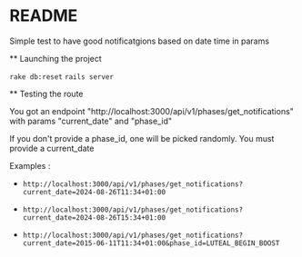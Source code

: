 # README

Simple test to have good notificatgions based on date time in params

** Launching the project

`rake db:reset`
`rails server`

** Testing the route

You got an endpoint "http://localhost:3000/api/v1/phases/get_notifications" with params "current_date" and "phase_id"

If you don't provide a phase_id, one will be picked randomly. You must provide a current_date

Examples :

* `http://localhost:3000/api/v1/phases/get_notifications?current_date=2024-08-26T11:34+01:00`

* `http://localhost:3000/api/v1/phases/get_notifications?current_date=2024-08-26T15:34+01:00`

* `http://localhost:3000/api/v1/phases/get_notifications?current_date=2015-06-11T11:34+01:00&phase_id=LUTEAL_BEGIN_BOOST`
